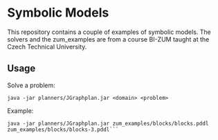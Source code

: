 # Symbolic Models #

This repository contains a couple of examples of symbolic models. The 
solvers and the zum_examples are from a course BI-ZUM taught at the Czech Technical
University.

## Usage ##

Solve a problem:
```
java -jar planners/JGraphplan.jar <domain> <problem>
```

Example:
```
java -jar planners/JGraphplan.jar zum_examples/blocks/blocks.pddl zum_examples/blocks/blocks-3.pddl```